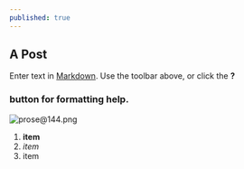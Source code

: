 ```yaml
---
published: true
---
```


## A Post

Enter text in [Markdown](http://daringfireball.net/projects/markdown/). Use the toolbar above, or click the **?** 

### button for formatting help.

![prose@144.png]({{site.baseurl}}/_posts/prose@144.png)

1. **item**
2. _item_
3. item
